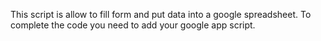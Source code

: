 This script is allow to fill form and put data into a google spreadsheet. 
To complete the code you need to add your google app script. 
